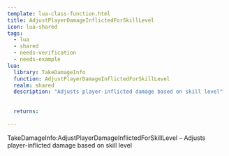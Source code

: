 ```yaml
---
template: lua-class-function.html
title: AdjustPlayerDamageInflictedForSkillLevel
icon: lua-shared
tags:
  - lua
  - shared
  - needs-verification
  - needs-example
lua:
  library: TakeDamageInfo
  function: AdjustPlayerDamageInflictedForSkillLevel
  realm: shared
  description: "Adjusts player-inflicted damage based on skill level"
  
  
  returns:
    
---
```


<div class="lua__search__keywords">
TakeDamageInfo:AdjustPlayerDamageInflictedForSkillLevel &#x2013; Adjusts player-inflicted damage based on skill level
</div>
